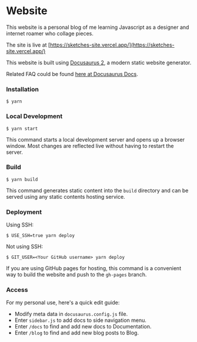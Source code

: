 # Website

This website is a personal blog of me learning Javascript as a designer and internet roamer who collage pieces.

The site is live at [https://sketches-site.vercel.app/](https://sketches-site.vercel.app/)

This website is built using [Docusaurus 2](https://docusaurus.io/), a modern static website generator.

Related FAQ could be found [here at Docusaurus Docs](https://docusaurus.io/docs).

### Installation

```
$ yarn
```

### Local Development

```
$ yarn start
```

This command starts a local development server and opens up a browser window. Most changes are reflected live without having to restart the server.

### Build

```
$ yarn build
```

This command generates static content into the `build` directory and can be served using any static contents hosting service.

### Deployment

Using SSH:

```
$ USE_SSH=true yarn deploy
```

Not using SSH:

```
$ GIT_USER=<Your GitHub username> yarn deploy
```

If you are using GitHub pages for hosting, this command is a convenient way to build the website and push to the `gh-pages` branch.

### Access

For my personal use, here's a quick edit guide:

- Modify meta data in `docusaurus.config.js` file.
- Enter `sidebar.js` to add docs to side navigation menu.
- Enter `/docs` to find and add new docs to Documentation.
- Enter `/blog` to find and add new blog posts to Blog.
